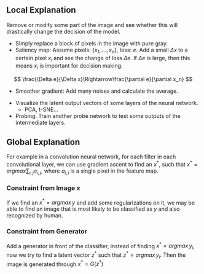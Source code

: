 ## Local Explanation

Remove or modify some part of the image and see whether this will drastically change the decision of the model.

- Simply replace a block of pixels in the image with pure gray.
- Saliency map: Assume pixels: $\{x_1,\,...,\,x_n\}$, loss: $e$. Add a small $\Delta x$ to a certain pixel $x_i$ and see the change of loss $\Delta e$. If $\Delta e$ is large, then this means $x_i$ is important for decision making.

$$
\frac{\Delta e}{\Delta x}\Rightarrow\frac{\partial e}{\partial x_n}
$$

* Smoother gradient: Add many noises and calculate the average.

- Visualize the latent output vectors of some layers of the neural network.
  - PCA, t-SNE...
- Probing: Train another probe network to test some outputs of the intermediate layers.

## Global Explanation

For example in a convolution neural network, for each filter in each convolutional layer, we can use gradient ascent to find an $x^*$, such that $x^*=argmax\sum_{i,\,j}a_{i,\,j}$, where $a_{i,\,j}$ is a single pixel in the feature map.

### Constraint from Image $x$

If we find an $x^*=argmax\,y$ and add some regularizations on it, we may be able to find an image that is most likely to be classified as $y$ and also recognized by human.

### Constraint from Generator

Add a generator in front of the classifier, instead of finding $x^*=argmax\,y_i$, now we try to find a latent vector $z^*$ such that $z^*=argmax\,y_i$. Then the image is generated through $x^*=G(z^*)$
